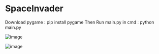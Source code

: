 # SpaceInvader

Download pygame : pip install pygame
Then Run main.py in cmd : python main.py

![image](https://user-images.githubusercontent.com/64410018/159152362-40e37b3e-0b3f-4fa3-b7bd-ff713df659ac.png)

![image](https://user-images.githubusercontent.com/64410018/159152565-0d7e49be-c01f-438e-a2ad-d855afa2d232.png)
